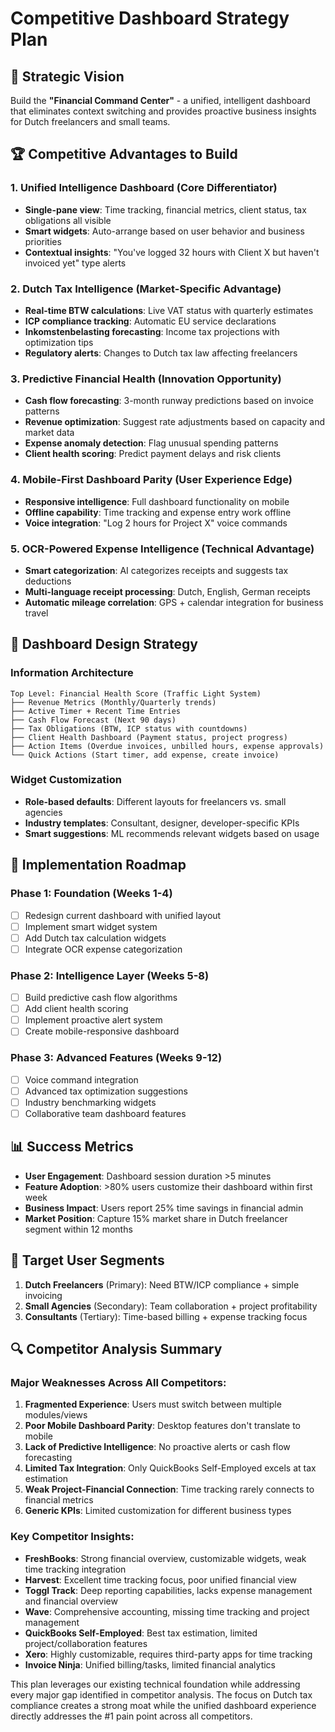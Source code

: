 # Competitive Dashboard Strategy Plan

## 🎯 Strategic Vision
Build the **"Financial Command Center"** - a unified, intelligent dashboard that eliminates context switching and provides proactive business insights for Dutch freelancers and small teams.

## 🏆 Competitive Advantages to Build

### 1. **Unified Intelligence Dashboard** (Core Differentiator)
- **Single-pane view**: Time tracking, financial metrics, client status, tax obligations all visible
- **Smart widgets**: Auto-arrange based on user behavior and business priorities
- **Contextual insights**: "You've logged 32 hours with Client X but haven't invoiced yet" type alerts

### 2. **Dutch Tax Intelligence** (Market-Specific Advantage)
- **Real-time BTW calculations**: Live VAT status with quarterly estimates
- **ICP compliance tracking**: Automatic EU service declarations
- **Inkomstenbelasting forecasting**: Income tax projections with optimization tips
- **Regulatory alerts**: Changes to Dutch tax law affecting freelancers

### 3. **Predictive Financial Health** (Innovation Opportunity)
- **Cash flow forecasting**: 3-month runway predictions based on invoice patterns
- **Revenue optimization**: Suggest rate adjustments based on capacity and market data
- **Expense anomaly detection**: Flag unusual spending patterns
- **Client health scoring**: Predict payment delays and risk clients

### 4. **Mobile-First Dashboard Parity** (User Experience Edge)
- **Responsive intelligence**: Full dashboard functionality on mobile
- **Offline capability**: Time tracking and expense entry work offline
- **Voice integration**: "Log 2 hours for Project X" voice commands

### 5. **OCR-Powered Expense Intelligence** (Technical Advantage)
- **Smart categorization**: AI categorizes receipts and suggests tax deductions
- **Multi-language receipt processing**: Dutch, English, German receipts
- **Automatic mileage correlation**: GPS + calendar integration for business travel

## 🎨 Dashboard Design Strategy

### Information Architecture
```
Top Level: Financial Health Score (Traffic Light System)
├── Revenue Metrics (Monthly/Quarterly trends)
├── Active Timer + Recent Time Entries
├── Cash Flow Forecast (Next 90 days)
├── Tax Obligations (BTW, ICP status with countdowns)
├── Client Health Dashboard (Payment status, project progress)
├── Action Items (Overdue invoices, unbilled hours, expense approvals)
└── Quick Actions (Start timer, add expense, create invoice)
```

### Widget Customization
- **Role-based defaults**: Different layouts for freelancers vs. small agencies
- **Industry templates**: Consultant, designer, developer-specific KPIs
- **Smart suggestions**: ML recommends relevant widgets based on usage

## 🔧 Implementation Roadmap

### Phase 1: Foundation (Weeks 1-4)
- [ ] Redesign current dashboard with unified layout
- [ ] Implement smart widget system
- [ ] Add Dutch tax calculation widgets
- [ ] Integrate OCR expense categorization

### Phase 2: Intelligence Layer (Weeks 5-8)
- [ ] Build predictive cash flow algorithms
- [ ] Add client health scoring
- [ ] Implement proactive alert system
- [ ] Create mobile-responsive dashboard

### Phase 3: Advanced Features (Weeks 9-12)
- [ ] Voice command integration
- [ ] Advanced tax optimization suggestions
- [ ] Industry benchmarking widgets
- [ ] Collaborative team dashboard features

## 📊 Success Metrics
- **User Engagement**: Dashboard session duration >5 minutes
- **Feature Adoption**: >80% users customize their dashboard within first week
- **Business Impact**: Users report 25% time savings in financial admin
- **Market Position**: Capture 15% market share in Dutch freelancer segment within 12 months

## 🎯 Target User Segments
1. **Dutch Freelancers** (Primary): Need BTW/ICP compliance + simple invoicing
2. **Small Agencies** (Secondary): Team collaboration + project profitability
3. **Consultants** (Tertiary): Time-based billing + expense tracking focus

## 🔍 Competitor Analysis Summary

### Major Weaknesses Across All Competitors:
1. **Fragmented Experience**: Users must switch between multiple modules/views
2. **Poor Mobile Dashboard Parity**: Desktop features don't translate to mobile
3. **Lack of Predictive Intelligence**: No proactive alerts or cash flow forecasting
4. **Limited Tax Integration**: Only QuickBooks Self-Employed excels at tax estimation
5. **Weak Project-Financial Connection**: Time tracking rarely connects to financial metrics
6. **Generic KPIs**: Limited customization for different business types

### Key Competitor Insights:
- **FreshBooks**: Strong financial overview, customizable widgets, weak time tracking integration
- **Harvest**: Excellent time tracking focus, poor unified financial view
- **Toggl Track**: Deep reporting capabilities, lacks expense management and financial overview
- **Wave**: Comprehensive accounting, missing time tracking and project management
- **QuickBooks Self-Employed**: Best tax estimation, limited project/collaboration features
- **Xero**: Highly customizable, requires third-party apps for time tracking
- **Invoice Ninja**: Unified billing/tasks, limited financial analytics

This plan leverages our existing technical foundation while addressing every major gap identified in competitor analysis. The focus on Dutch tax compliance creates a strong moat while the unified dashboard experience directly addresses the #1 pain point across all competitors.
